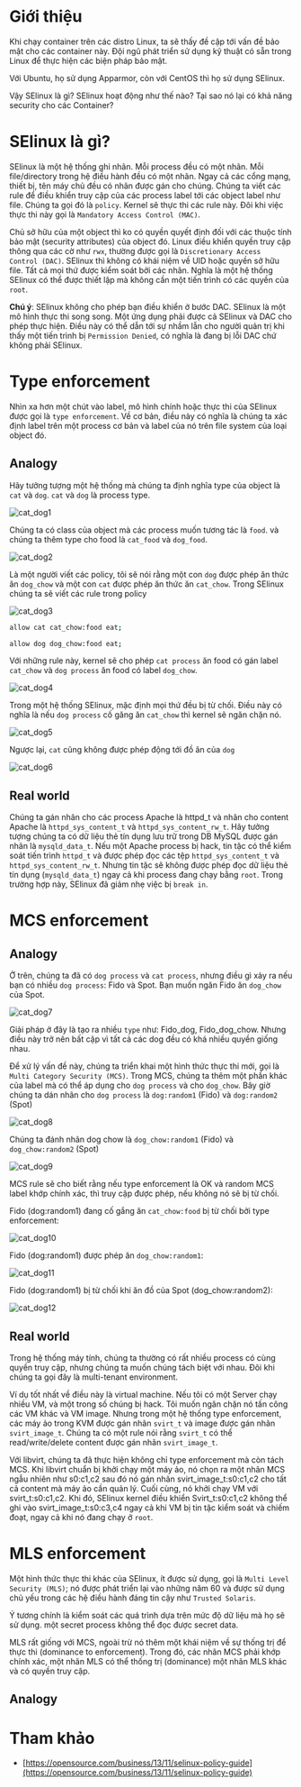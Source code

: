 # Giới thiệu

Khi chạy container trên các distro Linux, ta sẽ thấy đề cập tới vấn đề bảo mật cho các container này. Đội ngũ phát triển sử dụng kỹ thuật có sẵn trong Linux để thực hiện các biện pháp bảo mật.

Với Ubuntu, họ sử dụng Apparmor, còn với CentOS thì họ sử dụng SElinux.

Vậy SElinux là gì? SElinux hoạt động như thế nào? Tại sao nó lại có khả năng security cho các Container?

# SElinux là gì?

SElinux là một hệ thống ghi nhãn. Mỗi process đều có một nhãn. Mỗi file/directory trong hệ điều hành đều có một nhãn. Ngay cả các cổng mạng, thiết bị, tên máy chủ đều có nhãn được gán cho chúng. Chúng ta viết các rule để điều khiển truy cập của các process label tới các object label như file. Chúng ta gọi đó là `policy`. Kernel sẽ thực thi các rule này. Đôi khi việc thực thi này gọi là `Mandatory Access Control (MAC)`.

Chủ sở hữu của một object thì ko có quyền quyết định đối với các thuộc tính bảo mật (security attributes) của object đó. Linux điều khiển quyền truy cập thông qua các cờ như `rwx`, thường được gọi là `Discretionary Access Control (DAC)`. SElinux thì không có khái niệm về UID hoặc quyền sở hữu file. Tất cả mọi thứ được kiểm soát bởi các nhãn. Nghĩa là một hệ thống SElinux có thể được thiết lập mà không cần một tiến trình có các quyền của `root`.

**Chú ý**: SElinux không cho phép bạn điều khiển ở bước DAC. SElinux là một mô hình thực thi song song. Một ứng dụng phải được cả SElinux và DAC cho phép thực hiện. Điều này có thể dẫn tới sự nhầm lẫn cho người quản trị khi thấy một tiến trình bị `Permission Denied`, có nghĩa là đang bị lỗi DAC chứ không phải SElinux.

# Type enforcement

Nhìn xa hơn một chút vào label, mô hình chính hoặc thực thi của SElinux được gọi là `type enforcement`. Về cơ bản, điều này có nghĩa là chúng ta xác định label trên một process cơ bản và label của nó trên file system của loại object đó.

## Analogy

Hãy tưởng tượng một hệ thống mà chúng ta định nghĩa type của object là `cat` và `dog`. `cat` và `dog` là process type.

![cat_dog1](../images/cat_dog1.png)

Chúng ta có class của object mà các process muốn tương tác là `food`. và chúng ta thêm type cho food là `cat_food` và `dog_food`.

![cat_dog2](../images/cat_dog2.png)

Là một người viết các policy, tôi sẽ nói rằng một con `dog` được phép ăn thức ăn `dog_chow` và một con `cat` được phép ăn thức ăn `cat_chow`. Trong SElinux chúng ta sẽ viết các rule trong policy

![cat_dog3](../images/cat_dog3.png)

```sh
allow cat cat_chow:food eat;

allow dog dog_chow:food eat;
```

Với những rule này, kernel sẽ cho phép `cat process` ăn food có gán label `cat_chow` và `dog process` ăn food có label `dog_chow`.

![cat_dog4](../images/cat_dog4.png)

Trong một hệ thống SElinux, mặc định mọi thứ đều bị từ chối. Điều này có nghĩa là nếu `dog process` cố găng ăn `cat_chow` thì kernel sẽ ngăn chặn nó.

![cat_dog5](../images/cat_dog5.png)

Ngược lại, `cat` cũng không được phép động tới đồ ăn của `dog`

![cat_dog6](../images/cat_dog6.png)

## Real world

Chúng ta gán nhãn cho các process Apache là httpd_t và nhãn cho content Apache là `httpd_sys_content_t` và `httpd_sys_content_rw_t`. Hãy tưởng tượng chúng ta có dữ liệu thẻ tín dụng lưu trữ trong DB MySQL được gán nhãn là `mysqld_data_t`. Nếu một Apache process bị hack, tin tặc có thể kiểm soát tiến trình `httpd_t` và được phép đọc các tệp `httpd_sys_content_t` và `httpd_sys_content_rw_t`. Nhưng tin tặc sẽ không được phép đọc dữ liệu thẻ tín dụng (`mysqld_data_t`) ngay cả khi process đang chạy bằng `root`. Trong trường hợp này, SElinux đã giảm nhẹ việc bị `break in`.

# MCS enforcement

## Analogy

Ở trên, chúng ta đã có `dog process` và `cat process`, nhưng điều gì xảy ra nếu bạn có nhiều `dog process`: Fido và Spot. Bạn muốn ngăn Fido ăn `dog_chow` của Spot.

![cat_dog7](../images/cat_dog7.png)

Giải pháp ở đây là tạo ra nhiều `type` như: Fido_dog, Fido_dog_chow. Nhưng điều này trở nên bất cập vì tất cả các dog đều có khá nhiều quyền giống nhau.

Để xử lý vấn đề này, chúng ta triển khai một hình thức thực thi mới, gọi là `Multi Category Security (MCS)`. Trong MCS, chúng ta thêm một phần khác của label mà có thể áp dụng cho `dog process` và cho `dog_chow`. Bây giờ chúng ta dán nhãn cho `dog process` là `dog:random1` (Fido) và `dog:random2` (Spot)

![cat_dog8](../images/cat_dog8.png)

Chúng ta đánh nhãn dog chow là `dog_chow:random1` (Fido) và `dog_chow:random2` (Spot)

![cat_dog9](../images/cat_dog9.png)

MCS rule sẽ cho biết rằng nếu type enforcement là OK và random MCS label khớp chính xác, thì truy cập được phép, nếu không nó sẽ bị từ chối.

Fido (dog:random1) đang cố gắng ăn `cat_chow:food` bị từ chối bởi type enforcement:

![cat_dog10](../images/cat_dog10.png)

Fido (dog:random1) được phép ăn `dog_chow:random1`:

![cat_dog11](../images/cat_dog11.png)

Fido (dog:random1) bị từ chối khi ăn đồ của Spot (dog_chow:random2):

![cat_dog12](../images/cat_dog12.png)

## Real world

Trong hệ thống máy tính, chúng ta thường có rất nhiều process có cùng quyền truy cập, nhưng chúng ta muốn chúng tách biệt với nhau. Đôi khi chúng ta gọi đây là multi-tenant environment. 

Ví dụ tốt nhất về điều này là virtual machine. Nếu tôi có một Server chạy nhiều VM, và một trong số chúng bị hack. Tôi muốn ngăn chặn nó tấn công các VM khác và VM image. Nhưng trong một hệ thống type enforcement, các máy ảo trong KVM được gán nhãn `svirt_t` và image được gán nhãn `svirt_image_t`. Chúng ta có một rule nói rằng `svirt_t` có thể read/write/delete content được gán nhãn `svirt_image_t`. 

Với libvirt, chúng ta đã thực hiện không chỉ type enforcement mà còn tách MCS. Khi libvirt chuẩn bị khởi chạy một máy ảo, nó chọn ra một nhãn MCS ngẫu nhiên như s0:c1,c2 sau đó nó gán nhãn svirt_image_t:s0:c1,c2 cho tất cả content mà máy ảo cần quản lý. Cuối cùng, nó khởi chạy VM với svirt_t:s0:c1,c2. Khi đó, SElinux kernel điều khiển Svirt_t:s0:c1,c2 không thể ghi vào svirt_image_t:s0:c3,c4 ngay cả khi VM bị tin tặc kiểm soát và chiếm đoạt, ngay cả khi nó đang chạy ở `root`.

# MLS enforcement

Một hình thức thực thi khác của SElinux, ít được sử dụng, gọi là `Multi Level Security (MLS)`; nó được phát triển lại vào những năm 60 và được sử dụng chủ yếu trong các hệ điều hành đáng tin cậy như `Trusted Solaris`.

Ý tương chính là kiểm soát các quá trình dựa trên mức độ dữ liệu mà họ sẽ sử dụng. một secret process không thể đọc được secret data.

MLS rất giống với MCS, ngoài trừ nó thêm một khái niệm về sự thống trị để thực thi (dominance to enforcement). Trong đó, các nhãn MCS phải khớp chính xác, một nhãn MLS có thể thống trị (dominance) một nhãn MLS khác và có quyền truy cập.

## Analogy



# Tham khảo

- [https://opensource.com/business/13/11/selinux-policy-guide](https://opensource.com/business/13/11/selinux-policy-guide)
